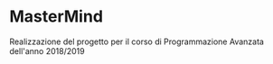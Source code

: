 # MasterMind
Realizzazione del progetto per il corso di Programmazione Avanzata dell'anno 2018/2019

